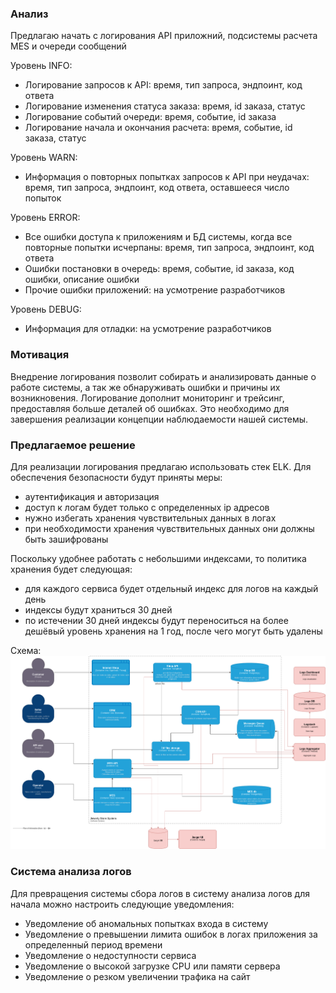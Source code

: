 ### Анализ
Предлагаю начать с логирования API приложний, подсистемы расчета MES и очереди сообщений

Уровень INFO:
- Логирование запросов к API: время, тип запроса, эндпоинт, код ответа
- Логирование изменения статуса заказа: время, id заказа, статус
- Логирование событий очереди: время, событие, id заказа
- Логирование начала и окончания расчета: время, событие, id заказа, статус

Уровень WARN:
 - Информация о повторных попытках запросов к API при неудачах: время, тип запроса, эндпоинт, код ответа, оставшееся число попыток
 
Уровень ERROR:
  - Все ошибки доступа к приложениям и БД системы, когда все повторные попытки исчерпаны: время, тип запроса, эндпоинт, код ответа
  - Ошибки постановки в очередь: время, событие, id заказа, код ошибки, описание ошибки
  - Прочие ошибки приложений: на усмотрение разработчиков

Уровень DEBUG:
  - Информация для отладки: на усмотрение разработчиков

### Мотивация
Внедрение логирования позволит собирать и анализировать данные о работе системы, а так же обнаруживать ошибки и причины их возникновения.
Логирование дополнит мониторинг и трейсинг, предоставляя больше деталей об ошибках. Это необходимо для завершения реализации концепции наблюдаемости нашей системы.

### Предлагаемое решение
Для реализации логирования предлагаю использовать стек ELK.
Для обеспечения безопасности будут приняты меры:
- аутентификация и авторизация
- доступ к логам будет только с определенных ip адресов
- нужно избегать хранения чувствительных данных в логах
- при необходимости хранения чувствительных данных они должны быть зашифрованы

Поскольку удобнее работать с небольшими индексами, то политика хранения будет следующая:
- для каждого сервиса будет отдельный индекс для логов на каждый день
- индексы будут храниться 30 дней
- по истечении 30 дней индексы будут переноситься на более дешёвый уровень хранения на 1 год, после чего могут быть удалены

Схема:
![logs_jewerly_c4_model.png](logs_jewerly_c4_model.png)

### Система анализа логов
Для превращения системы сбора логов в систему анализа логов для начала можно настроить следующие уведомления:
- Уведомление об аномальных попытках входа в систему
- Уведомление о превышении лимита ошибок в логах приложения за определенный период времени
- Уведомление о недоступности сервиса
- Уведомление о высокой загрузке CPU или памяти сервера
- Уведомление о резком увеличении трафика на сайт
